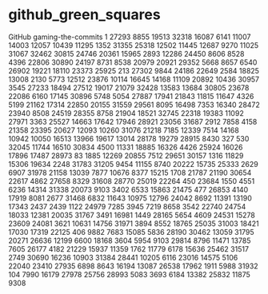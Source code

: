 # github_green_squares
GitHub gaming-the-commits
1
27293
8855
19513
32318
16087
6141
11007
14003
12057
10439
11295
1352
31355
25318
12502
11445
12687
9270
11025
31067
32462
30815
24746
20361
15965
2893
12286
24450
8606
8528
4396
22806
30890
24197
8731
8538
20979
20921
29352
5668
8657
6540
26902
19221
18110
23373
25925
213
27302
9844
24186
22649
2584
18825
13008
2130
5773
12512
23876
10114
16645
14168
11109
20892
10436
30957
3545
27233
18494
27512
19017
21079
32428
13583
13684
30805
23678
22086
6160
17145
30896
5748
5054
27887
17941
21843
11815
11647
4326
5199
21162
17314
22850
20155
31559
29561
8095
16498
7353
16340
28472
23940
8508
24519
28355
8758
21904
18521
32745
22318
19383
11092
27971
3363
25527
14663
17642
17946
28921
23056
31687
2912
7858
4158
21358
23395
20627
12093
10260
31076
21218
7185
12339
7514
14168
10942
10050
16513
13966
19617
13014
28178
19279
28915
8430
327
530
32045
11744
16510
30834
4500
11331
18885
16326
4426
25924
16026
17896
17487
28973
83
1885
12269
20855
7512
29651
30157
1316
11829
15306
19634
2248
31783
31205
9454
11155
8740
20222
15735
25333
2629
6907
31978
21158
13039
7877
10676
8377
15215
1708
21787
21190
30654
22617
4862
27658
8329
31608
28770
25019
22264
450
23684
1550
4551
6236
14314
31338
20073
9103
3402
6533
15863
21475
477
26853
4140
17919
8081
2677
31468
6832
11643
10975
12796
24042
8692
11391
13190
17343
2437
2439
1122
24979
7285
3945
7219
8658
3542
22740
24754
18033
12381
20035
31767
3491
16981
1449
28165
5654
4609
24531
15278
23609
24081
3621
10631
14756
31971
3894
8552
18765
25035
31003
18421
17030
17319
22125
406
9882
7683
15085
5836
28190
30462
13059
31795
20271
26636
12199
6600
18168
3604
5954
9103
29814
8796
11471
13785
7605
26177
4182
21229
15937
11359
1762
11779
6178
15636
25462
31517
2749
30690
16236
10903
31384
28441
10205
6116
23016
14575
5106
22040
23410
27935
6898
8643
16194
13087
26538
17962
1911
5988
31932
104
7990
16179
27978
25756
28993
5083
3693
6184
13382
25832
11875
9308
